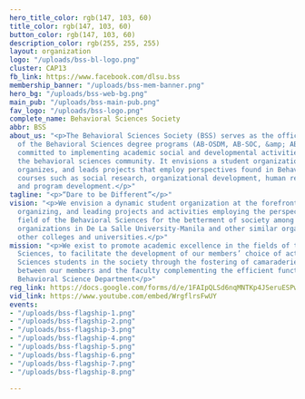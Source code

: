 ```yaml
---
hero_title_color: rgb(147, 103, 60)
title_color: rgb(147, 103, 60)
button_color: rgb(147, 103, 60)
description_color: rgb(255, 255, 255)
layout: organization
logo: "/uploads/bss-bl-logo.png"
cluster: CAP13
fb_link: https://www.facebook.com/dlsu.bss
membership_banner: "/uploads/bss-mem-banner.png"
hero_bg: "/uploads/bss-web-bg.png"
main_pub: "/uploads/bss-main-pub.png"
fav_logo: "/uploads/bss-logo.png"
complete_name: Behavioral Sciences Society
abbr: BSS
about_us: "<p>The Behavioral Sciences Society (BSS) serves as the official organization
  of the Behavioral Sciences degree programs (AB-OSDM, AB-SOC, &amp; AB-SPM). It is
  committed to implementing academic social and developmental activities that benefit
  the behavioral sciences community. It envisions a student organization that initiates,
  organizes, and leads projects that employ perspectives found in Behavioral Sciences
  courses such as social research, organizational development, human resource management
  and program development.</p>"
tagline: "<p>“Dare to be Different”</p>"
vision: "<p>We envision a dynamic student organization at the forefront of initiating,
  organizing, and leading projects and activities employing the perspectives in the
  field of the Behavioral Sciences for the betterment of society among our student
  organizations in De La Salle University-Manila and other similar organizations and
  other colleges and universities.</p>"
mission: "<p>We exist to promote academic excellence in the fields of the Behavioral
  Sciences, to facilitate the development of our members’ choice of action as Behavioral
  Sciences students in the society through the fostering of camaraderie among and
  between our members and the faculty complementing the efficient functioning of the
  Behavioral Science Department</p>"
reg_link: https://docs.google.com/forms/d/e/1FAIpQLSd6nqMNTKp4JSeruESPwhM7gkg5TlV-JJvfq3ySs2_e46AIJA/viewform?usp=pp_url
vid_link: https://www.youtube.com/embed/WrgflrsFwUY
events:
- "/uploads/bss-flagship-1.png"
- "/uploads/bss-flagship-2.png"
- "/uploads/bss-flagship-3.png"
- "/uploads/bss-flagship-4.png"
- "/uploads/bss-flagship-5.png"
- "/uploads/bss-flagship-6.png"
- "/uploads/bss-flagship-7.png"
- "/uploads/bss-flagship-8.png"

---
```

